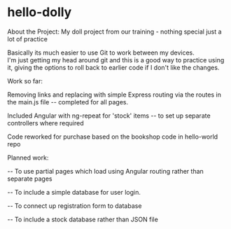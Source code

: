 # hello-dolly
About the Project:
My doll project from our training - nothing special just a lot of practice

Basically its much easier to use Git to work between my devices.  
I'm just getting my head around git and this is a good way to practice using it, giving the options to roll back to earlier code if I don't like the changes.

Work so far:

Removing links and replacing with simple Express routing via the routes in the main.js file -- completed for all pages.

Included Angular with ng-repeat for 'stock' items -- to set up separate controllers where required

Code reworked for purchase based on the bookshop code in hello-world repo

Planned work:

-- To use partial pages which load using Angular routing rather than separate pages

-- To include a simple database for user login.

-- To connect up registration form to database

-- To include a stock database rather than JSON file


